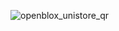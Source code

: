 ![openblox_unistore_qr](https://github.com/user-attachments/assets/534642b5-04ee-429b-938f-ed40d899a8c8)
